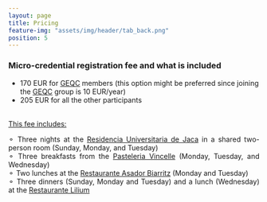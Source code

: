 ```yaml
---
layout: page
title: Pricing
feature-img: "assets/img/header/tab_back.png"
position: 5
---
```


###  Micro-credential registration fee and what is included

* 170 EUR for <a href='https://geqc.rseq.org/'>GEQC</a> members (this option might be preferred since joining the <a href='https://geqc.rseq.org/'>GEQC</a> group is 10 EUR/year)<br>
* 205 EUR for all the other participants<br><br>

<u>This fee includes:</u><br>

<p align="justify">
&#9900; Three nights at the <a href='https://resijaca.unizar.es/'>Residencia Universitaria de Jaca</a> in a shared two-person room (Sunday, Monday, and Tuesday)<br>
&#9900; Three breakfasts from the <a href='https://pasteleriavincelle.com/'>Pasteleria Vincelle</a> (Monday, Tuesday, and Wednesday)<br>
&#9900; Two lunches at the <a href='https://www.restaurantebiarritz.com/'>Restaurante Asador Biarritz</a> (Monday and Tuesday)<br>
&#9900; Three dinners (Sunday, Monday and Tuesday) and a lunch (Wednesday) at the <a href='https://www.jaca.com/restaurantes/lilium.php'>Restaurante Lilium</a> <br></p>

<br>